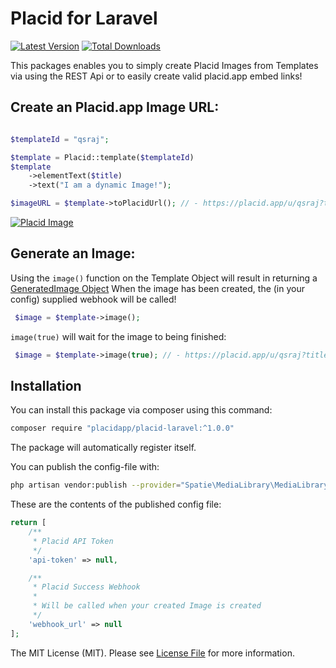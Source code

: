 # Placid for Laravel
[![Latest Version](https://img.shields.io/github/release/placidapp/placid-laravel.svg?style=flat-square)](https://github.com/placidapp/placid-laravel/releases)
[![Total Downloads](https://img.shields.io/packagist/dt/placidapp/placid-laravel.svg?style=flat-square)](https://packagist.org/packages/placidapp/placid-laravel)

This packages enables you to simply create Placid Images from Templates via using the REST Api or to easily create valid placid.app embed links!

## Create an Placid.app Image URL:
```php

$templateId = "qsraj";

$template = Placid::template($templateId)
$template
    ->elementText($title)
    ->text("I am a dynamic Image!");

$imageURL = $template->toPlacidUrl(); // - https://placid.app/u/qsraj?title=I%20am%20a%20dynamic%20Image%21

```
[![Placid Image](https://placid.app/u/qsraj?title=I%20am%20a%20dynamic%20Image%21)](https://placid.app/u/qsraj?title=I%20am%20a%20dynamic%20Image%21)


## Generate an Image:

Using the `image()` function on the  Template Object will result in returning a [GeneratedImage Object](https://github.com/placidapp/placid-php/blob/master/src/GeneratedImage.php)
When the image has been created, the (in your config) supplied webhook will be called!

```php
 $image = $template->image();
```

`image(true)` will wait for the image to being finished: 
```php
 $image = $template->image(true); // - https://placid.app/u/qsraj?title=I%20am%20a%20dynamic%20Image%21
```




## Installation

You can install this package via composer using this command:

```bash
composer require "placidapp/placid-laravel:^1.0.0"
```

The package will automatically register itself.

You can publish the config-file with:

```bash
php artisan vendor:publish --provider="Spatie\MediaLibrary\MediaLibraryServiceProvider" --tag="config"
```

These are the contents of the published config file:

```php
return [
    /**
     * Placid API Token
     */
    'api-token' => null,

    /**
     * Placid Success Webhook
     *
     * Will be called when your created Image is created
     */
    'webhook_url' => null
];
```


The MIT License (MIT). Please see [License File](LICENSE.md) for more information.
